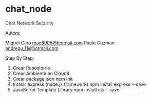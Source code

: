 # chat_node
Chat Network Security


Autors:

Miguel Caro  <mac8905@hotmail.com>
Paula Guzman <andregu_11@hotmail.com>


Step By Step:

1. Crear Repositorio
2. Crear Ambiente en Cloud9
3. Crear package.json
    npm init
4. Intalar express (node.js framework)
    npm install express --save
5. JavaScript Template Library
    npm install ejs --save